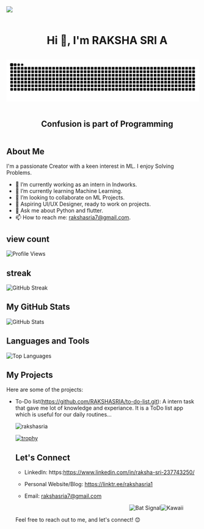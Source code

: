 
<!--horizontal divider(gradiant)-->
<img src="https://user-images.githubusercontent.com/73097560/115834477-dbab4500-a447-11eb-908a-139a6edaec5c.gif">

<!--h1 without bottom border-->
<div id="user-content-toc">
  <ul align="center">
    <summary><h1 style="display: inline-block">Hi 👋, I'm RAKSHA SRI A</h1></summary>
  </ul>
</div>

![Snake animation](https://raw.githubusercontent.com/tala-coder/tala-coder/output/github-contribution-grid-snake-dark.svg)


<!--h2 without bottom border-->
<div id="user-content-toc">
  <ul align="center">
    <summary><h2 style="display: inline-block">Confusion is part of Programming</h2></summary>
  </ul>
</div>

## About Me

I'm a passionate Creator with a keen interest in ML. I enjoy Solving Problems.

- 🔭 I’m currently working as an intern in Indworks.
- 🌱 I’m currently learning Machine Learning.
- 👯 I’m looking to collaborate on ML Projects.
- 🚀 Aspiring UI/UX Designer, ready to work on projects.
- 💬 Ask me about Python and flutter.
- 📫 How to reach me: rakshasria7@gmail.com.

## view count
![Profile Views](https://komarev.com/ghpvc/?username=RAKSHASRIA)

## streak
![GitHub Streak](https://streak-stats.demolab.com/?user=RAKSHASRIA)

## My GitHub Stats

![GitHub Stats](https://github-readme-stats.vercel.app/api?username=RAKSHASRIA&show_icons=true&theme=radical)

## Languages and Tools

![Top Languages](https://github-readme-stats.vercel.app/api/top-langs/?username=RAKSHASRIA&layout=compact)
## My Projects 

Here are some of the projects:

- To-Do list(https://github.com/RAKSHASRIA/to-do-list.git): A intern task that gave me lot of knowledge and experiance. It is a ToDo list app which is useful for our daily routines...
  <p align="left"> <img src="https://komarev.com/ghpvc/?username=RAKSHASRIA
&label=Profile%20views&color=0e75b6&style=flat" alt="rakshasria" /> </p>


[![trophy](https://github-profile-trophy.vercel.app/?username=RAKSHASRIA&theme=onedark)](https://github.com/ryo-ma/github-profile-trophy)

## Let's Connect

- LinkedIn: https:https://www.linkedin.com/in/raksha-sri-237743250/
- Personal Website/Blog: https://linktr.ee/rakshasria1
- Email: rakshasria7@gmail.com

  <img src="https://media.tenor.com/at27bgtYrKsAAAAi/purple-bat.gif" alt="Kawaii" width="100" height="100" align="right"/>

<div style="text-align: right;">
  <img src="https://camo.githubusercontent.com/ed12c9bd102cf57ec6ffb9d9b7fbd754528d0cff80e64490fe9c2d817ea3dfeb/68747470733a2f2f6d656469612e74656e6f722e636f6d2f6174323762677459724b7341414141692f707572706c652d6261742e676966" alt="Bat Signal" width="300"/>
</div>

Feel free to reach out to me, and let's connect! 😊

